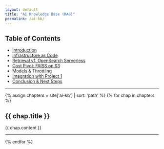 ```yaml
---
layout: default
title: "AI Knowledge Base (RAG)"
permalink: /ai-kb/
---
```


## Table of Contents
- [Introduction](/ai-kb/01-introduction)
- [Infrastructure as Code](/ai-kb/02-infrastructure-as-code)
- [Retrieval v1: OpenSearch Serverless](/ai-kb/03-retrieval-v1-opensearch)
- [Cost Pivot: FAISS on S3](/ai-kb/04-cost-pivot-faiss-s3)
- [Models & Throttling](/ai-kb/05-models-and-throttling)
- [Integration with Project 1](/ai-kb/06-integration-with-project-1)
- [Conclusion & Next Steps](/ai-kb/07-conclusion-next-steps)

------

{% assign chapters = site['ai-kb'] | sort: 'path' %}
{% for chap in chapters %}
<a id="{{ chap.slug }}"></a>
## {{ chap.title }}
{{ chap.content }}
<hr/>
{% endfor %}